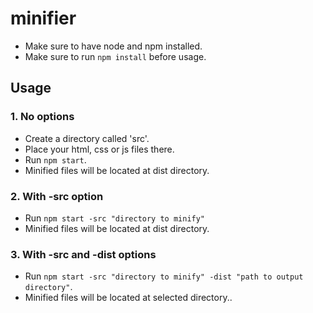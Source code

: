 # minifier
* Make sure to have node and npm installed.
* Make sure to run `npm install` before usage.

## Usage

### 1. No options
* Create a directory called 'src'.
* Place your html, css or js files there.
* Run `npm start`.
* Minified files will be located at dist directory.

### 2. With -src option
* Run `npm start -src "directory to minify"`
* Minified files will be located at dist directory.

### 3. With -src and -dist options
* Run `npm start -src "directory to minify" -dist "path to output directory"`.
* Minified files will be located at selected directory..



